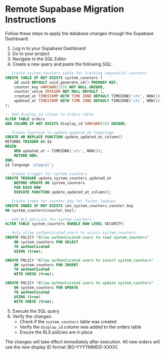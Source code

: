 # Remote Supabase Migration Instructions

Follow these steps to apply the database changes through the Supabase Dashboard:

1. Log in to your Supabase Dashboard
2. Go to your project
3. Navigate to the SQL Editor
4. Create a new query and paste the following SQL:

```sql
-- Create system_counters table for tracking sequential counters
CREATE TABLE IF NOT EXISTS system_counters (
    id uuid DEFAULT uuid_generate_v4() PRIMARY KEY,
    counter_key VARCHAR(255) NOT NULL UNIQUE,
    counter_value INTEGER NOT NULL DEFAULT 1,
    created_at TIMESTAMP WITH TIME ZONE DEFAULT TIMEZONE('utc', NOW()),
    updated_at TIMESTAMP WITH TIME ZONE DEFAULT TIMEZONE('utc', NOW())
);

-- Add display_id column to orders table
ALTER TABLE orders
ADD COLUMN IF NOT EXISTS display_id VARCHAR(20) UNIQUE;

-- Create function to update updated_at timestamp
CREATE OR REPLACE FUNCTION update_updated_at_column()
RETURNS TRIGGER AS $$
BEGIN
    NEW.updated_at = TIMEZONE('utc', NOW());
    RETURN NEW;
END;
$$ language 'plpgsql';

-- Create trigger for system_counters
CREATE TRIGGER update_system_counters_updated_at
    BEFORE UPDATE ON system_counters
    FOR EACH ROW
    EXECUTE FUNCTION update_updated_at_column();

-- Create index for counter_key for faster lookups
CREATE INDEX IF NOT EXISTS idx_system_counters_counter_key
ON system_counters(counter_key);

-- Add RLS policies for system_counters
ALTER TABLE system_counters ENABLE ROW LEVEL SECURITY;

-- Only allow authenticated users to access system_counters
CREATE POLICY "Allow authenticated users to read system_counters"
    ON system_counters FOR SELECT
    TO authenticated
    USING (true);

CREATE POLICY "Allow authenticated users to insert system_counters"
    ON system_counters FOR INSERT
    TO authenticated
    WITH CHECK (true);

CREATE POLICY "Allow authenticated users to update system_counters"
    ON system_counters FOR UPDATE
    TO authenticated
    USING (true)
    WITH CHECK (true);
```

5. Execute the SQL query
6. Verify the changes:
   - Check if the `system_counters` table was created
   - Verify the `display_id` column was added to the orders table
   - Ensure the RLS policies are in place

The changes will take effect immediately after execution. All new orders will use the new display ID format (BO-YYYYMMDD-XXXX).
